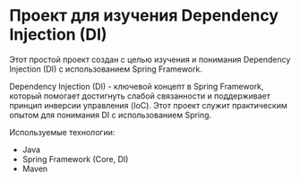 # Проект для изучения Dependency Injection (DI) 

Этот простой проект создан с целью изучения и понимания Dependency Injection (DI) с использованием Spring Framework.

Dependency Injection (DI) - ключевой концепт в Spring Framework, который помогает достигнуть слабой связанности и поддерживает принцип инверсии управления (IoC). Этот проект служит практическим опытом для понимания DI с использованием Spring.

Используемые технологии:
* Java
* Spring Framework (Core, DI)
* Maven